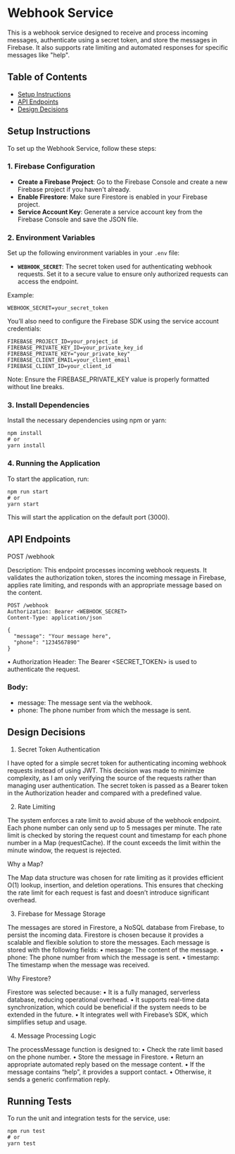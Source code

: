 # Webhook Service

This is a webhook service designed to receive and process incoming messages, authenticate using a secret token, and store the messages in Firebase. It also supports rate limiting and automated responses for specific messages like "help".

## Table of Contents

- [Setup Instructions](#setup-instructions)
- [API Endpoints](#api-endpoints)
- [Design Decisions](#design-decisions)

## Setup Instructions

To set up the Webhook Service, follow these steps:

### 1. Firebase Configuration

- **Create a Firebase Project**: Go to the Firebase Console and create a new Firebase project if you haven't already.
- **Enable Firestore**: Make sure Firestore is enabled in your Firebase project.
- **Service Account Key**: Generate a service account key from the Firebase Console and save the JSON file.
  
### 2. Environment Variables

Set up the following environment variables in your `.env` file:

- **`WEBHOOK_SECRET`**: The secret token used for authenticating webhook requests. Set it to a secure value to ensure only authorized requests can access the endpoint.
  
Example:
```env
WEBHOOK_SECRET=your_secret_token
```

You’ll also need to configure the Firebase SDK using the service account credentials:

```env
FIREBASE_PROJECT_ID=your_project_id
FIREBASE_PRIVATE_KEY_ID=your_private_key_id
FIREBASE_PRIVATE_KEY="your_private_key"
FIREBASE_CLIENT_EMAIL=your_client_email
FIREBASE_CLIENT_ID=your_client_id
```
Note: Ensure the FIREBASE_PRIVATE_KEY value is properly formatted without line breaks.

### 3. Install Dependencies
Install the necessary dependencies using npm or yarn:

```env
npm install
# or
yarn install
```

### 4. Running the Application

To start the application, run:

```env
npm run start
# or
yarn start
```
This will start the application on the default port (3000).

## API Endpoints

POST /webhook

Description: This endpoint processes incoming webhook requests. It validates the authorization token, stores the incoming message in Firebase, applies rate limiting, and responds with an appropriate message based on the content.

```env
POST /webhook
Authorization: Bearer <WEBHOOK_SECRET>
Content-Type: application/json

{
  "message": "Your message here",
  "phone": "1234567890"
}
```
•	Authorization Header: The Bearer <SECRET_TOKEN> is used to authenticate the request.
### Body:
- message: The message sent via the webhook.
- phone: The phone number from which the message is sent.


## Design Decisions

1. Secret Token Authentication

I have opted for a simple secret token for authenticating incoming webhook requests instead of using JWT. This decision was made to minimize complexity, as I am only verifying the source of the requests rather than managing user authentication. The secret token is passed as a Bearer token in the Authorization header and compared with a predefined value.

2. Rate Limiting

The system enforces a rate limit to avoid abuse of the webhook endpoint. Each phone number can only send up to 5 messages per minute. The rate limit is checked by storing the request count and timestamp for each phone number in a Map (requestCache). If the count exceeds the limit within the minute window, the request is rejected.

Why a Map?

The Map data structure was chosen for rate limiting as it provides efficient O(1) lookup, insertion, and deletion operations. This ensures that checking the rate limit for each request is fast and doesn’t introduce significant overhead.

3. Firebase for Message Storage

The messages are stored in Firestore, a NoSQL database from Firebase, to persist the incoming data. Firestore is chosen because it provides a scalable and flexible solution to store the messages. Each message is stored with the following fields:
	•	message: The content of the message.
	•	phone: The phone number from which the message is sent.
	•	timestamp: The timestamp when the message was received.

Why Firestore?

Firestore was selected because:
	•	It is a fully managed, serverless database, reducing operational overhead.
	•	It supports real-time data synchronization, which could be beneficial if the system needs to be extended in the future.
	•	It integrates well with Firebase’s SDK, which simplifies setup and usage.

4. Message Processing Logic

The processMessage function is designed to:
	•	Check the rate limit based on the phone number.
	•	Store the message in Firestore.
	•	Return an appropriate automated reply based on the message content.
	•	If the message contains “help”, it provides a support contact.
	•	Otherwise, it sends a generic confirmation reply.

## Running Tests
To run the unit and integration tests for the service, use:
```env
npm run test
# or
yarn test
```